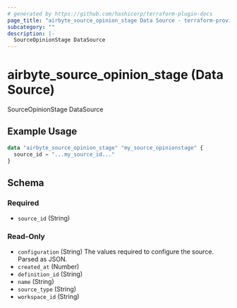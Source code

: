 ```yaml
---
# generated by https://github.com/hashicorp/terraform-plugin-docs
page_title: "airbyte_source_opinion_stage Data Source - terraform-provider-airbyte"
subcategory: ""
description: |-
  SourceOpinionStage DataSource
---
```


# airbyte_source_opinion_stage (Data Source)

SourceOpinionStage DataSource

## Example Usage

```terraform
data "airbyte_source_opinion_stage" "my_source_opinionstage" {
  source_id = "...my_source_id..."
}
```

<!-- schema generated by tfplugindocs -->
## Schema

### Required

- `source_id` (String)

### Read-Only

- `configuration` (String) The values required to configure the source. Parsed as JSON.
- `created_at` (Number)
- `definition_id` (String)
- `name` (String)
- `source_type` (String)
- `workspace_id` (String)
